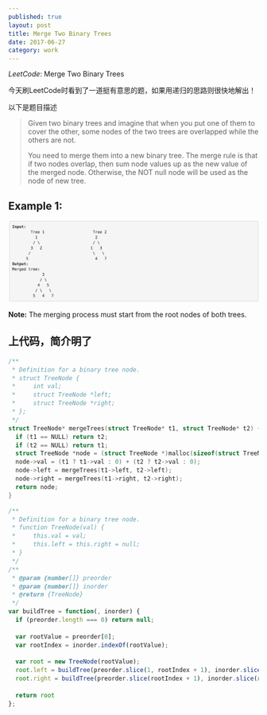 ```yaml
---  
published: true  
layout: post  
title: Merge Two Binary Trees
date: 2017-06-27  
category: work  
---  
```

*LeetCode*: Merge Two Binary Trees

今天刷LeetCode时看到了一道挺有意思的题，如果用递归的思路则很快地解出！

以下是题目描述

>Given two binary trees and imagine that when you put one of them to cover the other, some nodes of the two trees are overlapped while the others are not.
>
>You need to merge them into a new binary tree. The merge rule is that if two nodes overlap, then sum node values up as the new value of the merged node. Otherwise, the NOT null node will be used as the node of new tree.

## **Example 1:**

![image](/img/MergeTwoBinaryTrees.png)

**Note:** The merging process must start from the root nodes of both trees.

## 上代码，简介明了

```c
/**
 * Definition for a binary tree node.
 * struct TreeNode {
 *     int val;
 *     struct TreeNode *left;
 *     struct TreeNode *right;
 * };
 */
struct TreeNode* mergeTrees(struct TreeNode* t1, struct TreeNode* t2) {
  if (t1 == NULL) return t2;
  if (t2 == NULL) return t1;
  struct TreeNode *node = (struct TreeNode *)malloc(sizeof(struct TreeNode));
  node->val = (t1 ? t1->val : 0) + (t2 ? t2->val : 0);
  node->left = mergeTrees(t1->left, t2->left);
  node->right = mergeTrees(t1->right, t2->right);
  return node;
}
```

```js
/**
 * Definition for a binary tree node.
 * function TreeNode(val) {
 *     this.val = val;
 *     this.left = this.right = null;
 * }
 */
/**
 * @param {number[]} preorder
 * @param {number[]} inorder
 * @return {TreeNode}
 */
var buildTree = function(, inorder) {
  if (preorder.length === 0) return null;

  var rootValue = preorder[0];
  var rootIndex = inorder.indexOf(rootValue);

  var root = new TreeNode(rootValue);
  root.left = buildTree(preorder.slice(1, rootIndex + 1), inorder.slice(0, rootIndex));
  root.right = buildTree(preorder.slice(rootIndex + 1), inorder.slice(rootIndex + 1));

  return root
};
```
